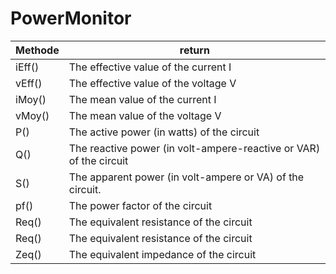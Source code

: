 # PowerMonitor


| Methode | return |
| --- | ----------- |
| iEff() | The effective value of the current I |
| vEff() | The effective value of the voltage V |
| iMoy() | The mean value of the current I |
| vMoy() | The mean value of the voltage V |
| P() | The active power (in watts) of the circuit |
| Q() | The reactive power (in volt-ampere-reactive or VAR) of the circuit|
| S() | The apparent power (in volt-ampere or VA) of the circuit.|
| pf() | The power factor of the circuit |
| Req() | The equivalent resistance of the circuit |
| Req() | The equivalent resistance of the circuit |
| Zeq() | The equivalent impedance of the circuit |
